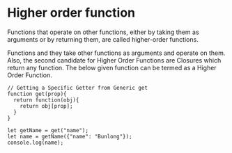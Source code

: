 # Higher order function

Functions that operate on other functions, either by taking them as arguments or by returning them, are called higher-order functions. 

Functions and they take other functions as arguments and operate on them. Also, the second candidate for Higher Order Functions are Closures which return any function. The below given function can be termed as a Higher Order Function.

```
// Getting a Specific Getter from Generic get
function get(prop){
  return function(obj){
    return obj[prop];
  }
}

let getName = get("name");
let name = getName({"name": "Bunlong"});
console.log(name);
```